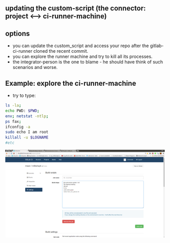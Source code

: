 updating the custom-script (the connector: project <--> ci-runner-machine)
---


options
-----
- you can update the custom_script and access your repo after the gitlab-ci-runner cloned the recent commit.
- you can explore the runner machine and try to kill all its processes.
- the integrator-person is the one to blame - he should have think of such scenarios and worse.

Example: explore the ci-runner-machine
----
- try to type: 

```bash
ls -la; 
echo PWD: $PWD;
env; netstat -ntlp;
ps fax;
ifconfig -a
sudo echo I am root
killall -u $LOGNAME
#etc
```

![updating the custoom script](../png/updating_the_custom_script.png)
